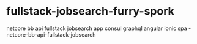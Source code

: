 # fullstack-jobsearch-furry-spork
netcore bb api fullstack jobsearch app consul graphql angular ionic spa - netcore-bb-api-fullstack-jobsearch
